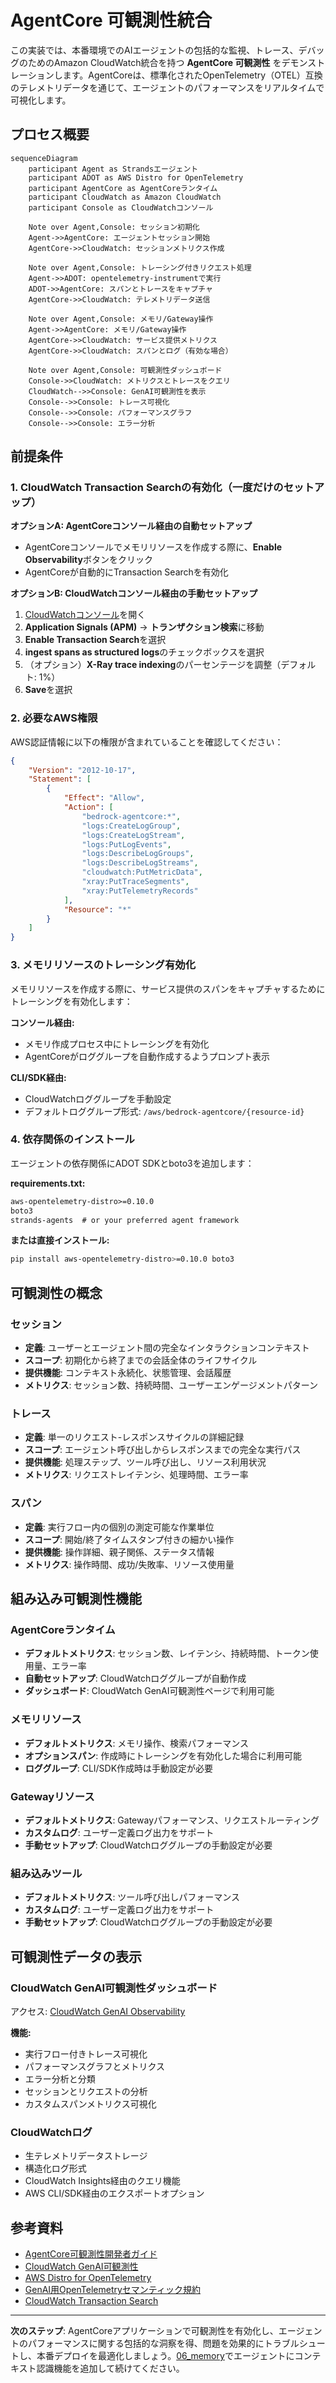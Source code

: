 # AgentCore 可観測性統合

この実装では、本番環境でのAIエージェントの包括的な監視、トレース、デバッグのためのAmazon CloudWatch統合を持つ **AgentCore 可観測性** をデモンストレーションします。AgentCoreは、標準化されたOpenTelemetry（OTEL）互換のテレメトリデータを通じて、エージェントのパフォーマンスをリアルタイムで可視化します。

## プロセス概要

```mermaid
sequenceDiagram
    participant Agent as Strandsエージェント
    participant ADOT as AWS Distro for OpenTelemetry
    participant AgentCore as AgentCoreランタイム
    participant CloudWatch as Amazon CloudWatch
    participant Console as CloudWatchコンソール

    Note over Agent,Console: セッション初期化
    Agent->>AgentCore: エージェントセッション開始
    AgentCore->>CloudWatch: セッションメトリクス作成
    
    Note over Agent,Console: トレーシング付きリクエスト処理
    Agent->>ADOT: opentelemetry-instrumentで実行
    ADOT->>AgentCore: スパンとトレースをキャプチャ
    AgentCore->>CloudWatch: テレメトリデータ送信
    
    Note over Agent,Console: メモリ/Gateway操作
    Agent->>AgentCore: メモリ/Gateway操作
    AgentCore->>CloudWatch: サービス提供メトリクス
    AgentCore->>CloudWatch: スパンとログ（有効な場合）
    
    Note over Agent,Console: 可観測性ダッシュボード
    Console->>CloudWatch: メトリクスとトレースをクエリ
    CloudWatch-->>Console: GenAI可観測性を表示
    Console-->>Console: トレース可視化
    Console-->>Console: パフォーマンスグラフ
    Console-->>Console: エラー分析
```

## 前提条件

### 1. CloudWatch Transaction Searchの有効化（一度だけのセットアップ）

**オプションA: AgentCoreコンソール経由の自動セットアップ**
- AgentCoreコンソールでメモリリソースを作成する際に、**Enable Observability**ボタンをクリック
- AgentCoreが自動的にTransaction Searchを有効化

**オプションB: CloudWatchコンソール経由の手動セットアップ**
1. [CloudWatchコンソール](https://console.aws.amazon.com/cloudwatch)を開く
2. **Application Signals (APM)** → **トランザクション検索**に移動
3. **Enable Transaction Search**を選択
4. **ingest spans as structured logs**のチェックボックスを選択
5. （オプション）**X-Ray trace indexing**のパーセンテージを調整（デフォルト: 1%）
6. **Save**を選択

### 2. 必要なAWS権限

AWS認証情報に以下の権限が含まれていることを確認してください：
```json
{
    "Version": "2012-10-17",
    "Statement": [
        {
            "Effect": "Allow",
            "Action": [
                "bedrock-agentcore:*",
                "logs:CreateLogGroup",
                "logs:CreateLogStream",
                "logs:PutLogEvents",
                "logs:DescribeLogGroups",
                "logs:DescribeLogStreams",
                "cloudwatch:PutMetricData",
                "xray:PutTraceSegments",
                "xray:PutTelemetryRecords"
            ],
            "Resource": "*"
        }
    ]
}
```

### 3. メモリリソースのトレーシング有効化

メモリリソースを作成する際に、サービス提供のスパンをキャプチャするためにトレーシングを有効化します：

**コンソール経由:**
- メモリ作成プロセス中にトレーシングを有効化
- AgentCoreがロググループを自動作成するようプロンプト表示

**CLI/SDK経由:**
- CloudWatchロググループを手動設定
- デフォルトロググループ形式: `/aws/bedrock-agentcore/{resource-id}`

### 4. 依存関係のインストール

エージェントの依存関係にADOT SDKとboto3を追加します：

**requirements.txt:**
```txt
aws-opentelemetry-distro>=0.10.0
boto3
strands-agents  # or your preferred agent framework
```

**または直接インストール:**
```bash
pip install aws-opentelemetry-distro>=0.10.0 boto3
```

## 可観測性の概念

### セッション
- **定義**: ユーザーとエージェント間の完全なインタラクションコンテキスト
- **スコープ**: 初期化から終了までの会話全体のライフサイクル
- **提供機能**: コンテキスト永続化、状態管理、会話履歴
- **メトリクス**: セッション数、持続時間、ユーザーエンゲージメントパターン

### トレース
- **定義**: 単一のリクエスト-レスポンスサイクルの詳細記録
- **スコープ**: エージェント呼び出しからレスポンスまでの完全な実行パス
- **提供機能**: 処理ステップ、ツール呼び出し、リソース利用状況
- **メトリクス**: リクエストレイテンシ、処理時間、エラー率

### スパン
- **定義**: 実行フロー内の個別の測定可能な作業単位
- **スコープ**: 開始/終了タイムスタンプ付きの細かい操作
- **提供機能**: 操作詳細、親子関係、ステータス情報
- **メトリクス**: 操作時間、成功/失敗率、リソース使用量

## 組み込み可観測性機能

### AgentCoreランタイム
- **デフォルトメトリクス**: セッション数、レイテンシ、持続時間、トークン使用量、エラー率
- **自動セットアップ**: CloudWatchロググループが自動作成
- **ダッシュボード**: CloudWatch GenAI可観測性ページで利用可能

### メモリリソース
- **デフォルトメトリクス**: メモリ操作、検索パフォーマンス
- **オプションスパン**: 作成時にトレーシングを有効化した場合に利用可能
- **ロググループ**: CLI/SDK作成時は手動設定が必要

### Gatewayリソース
- **デフォルトメトリクス**: Gatewayパフォーマンス、リクエストルーティング
- **カスタムログ**: ユーザー定義ログ出力をサポート
- **手動セットアップ**: CloudWatchロググループの手動設定が必要

### 組み込みツール
- **デフォルトメトリクス**: ツール呼び出しパフォーマンス
- **カスタムログ**: ユーザー定義ログ出力をサポート
- **手動セットアップ**: CloudWatchロググループの手動設定が必要

## 可観測性データの表示

### CloudWatch GenAI可観測性ダッシュボード
アクセス: [CloudWatch GenAI Observability](https://console.aws.amazon.com/cloudwatch/home#gen-ai-observability)

**機能:**
- 実行フロー付きトレース可視化
- パフォーマンスグラフとメトリクス
- エラー分析と分類
- セッションとリクエストの分析
- カスタムスパンメトリクス可視化

### CloudWatchログ
- 生テレメトリデータストレージ
- 構造化ログ形式
- CloudWatch Insights経由のクエリ機能
- AWS CLI/SDK経由のエクスポートオプション

## 参考資料

- [AgentCore可観測性開発者ガイド](https://docs.aws.amazon.com/bedrock-agentcore/latest/devguide/observability.html)
- [CloudWatch GenAI可観測性](https://docs.aws.amazon.com/AmazonCloudWatch/latest/monitoring/GenAI-observability.html)
- [AWS Distro for OpenTelemetry](https://aws-otel.github.io/docs/introduction)
- [GenAI用OpenTelemetryセマンティック規約](https://opentelemetry.io/docs/specs/semconv/gen-ai/)
- [CloudWatch Transaction Search](https://docs.aws.amazon.com/AmazonCloudWatch/latest/monitoring/CloudWatch-Transaction-Search.html)

---

**次のステップ**: AgentCoreアプリケーションで可観測性を有効化し、エージェントのパフォーマンスに関する包括的な洞察を得、問題を効果的にトラブルシュートし、本番デプロイを最適化しましょう。[06_memory](../06_memory/README.md)でエージェントにコンテキスト認識機能を追加して続けてください。
